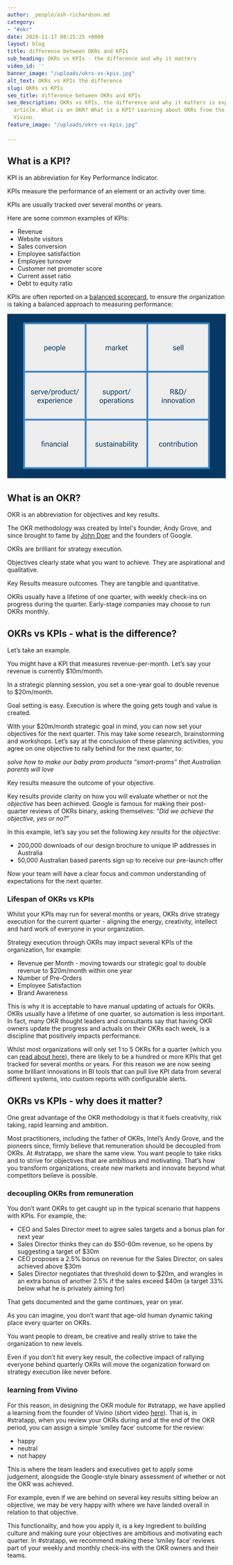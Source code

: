 ```yaml
---
author: _people/ash-richardson.md
category:
- "#okr"
date: 2020-11-17 08:25:25 +0000
layout: blog
title: difference between OKRs and KPIs
sub_heading: OKRs vs KPIs - the difference and why it matters
video_id: ''
banner_image: "/uploads/okrs-vs-kpis.jpg"
alt_text: OKRs vs KPIs the difference
slug: OKRs vs KPIs
seo_title: difference between OKRs and KPIs
seo_description: OKRs vs KPIs, the difference and why it matters is explained in this
  article. What is an OKR? What is a KPI? Learning about OKRs from the founder of
  Vivino.
feature_image: "/uploads/okrs-vs-kpis.jpg"

---
```

## **What is a KPI?**

KPI is an abbreviation for Key Performance Indicator.

KPIs measure the performance of an element or an activity over time.

KPIs are usually tracked over several months or years.

Here are some common examples of KPIs:

* Revenue
* Website visitors
* Sales conversion
* Employee satisfaction
* Employee turnover
* Customer net promoter score
* Current asset ratio
* Debt to equity ratio

KPIs are often reported on a [balanced scorecard](https://en.wikipedia.org/wiki/Balanced_scorecard "Balanced Scorecard"), to ensure the organization is taking a balanced approach to measuring performance:

![](/uploads/balanced-scorecard.jpg)

## **What is an OKR?**

OKR is an abbreviation for objectives and key results.

The OKR methodology was created by Intel's founder, Andy Grove, and since brought to fame by [John Doer](https://stratappsaas.com/measure-what-matters-by-john-doerr/ "John Doer | Measure What Matters") and the founders of Google.

OKRs are brilliant for strategy execution.

Objectives clearly state what you want to achieve. They are aspirational and qualitative.

Key Results measure outcomes. They are tangible and quantitative.

OKRs usually have a lifetime of one quarter, with weekly check-ins on progress during the quarter. Early-stage companies may choose to run OKRs monthly.

## **OKRs vs KPIs - what is the difference?**

Let’s take an example.

You might have a KPI that measures revenue-per-month. Let’s say your revenue is currently $10m/month.

In a strategic planning session, you set a one-year goal to double revenue to $20m/month.

Goal setting is easy. Execution is where the going gets tough and value is created.

With your $20m/month strategic goal in mind, you can now set your objectives for the next quarter. This may take some research, brainstorming and workshops. Let’s say at the conclusion of these planning activities, you agree on one objective to rally behind for the next quarter, to:

_solve how to make our baby pram products “smart-prams” that Australian parents will love_

Key results measure the outcome of your objective.

Key results provide clarity on how you will evaluate whether or not the _objective_ has been achieved. Google is famous for making their post-quarter reviews of OKRs binary, asking themselves: “_Did we achieve the objective, yes or no?_”

In this example, let’s say you set the following _key results_ for the _objective_:

* 200,000 downloads of our design brochure to unique IP addresses in Australia
* 50,000 Australian based parents sign up to receive our pre-launch offer

Now your team will have a clear focus and common understanding of expectations for the next quarter.

### Lifespan of OKRs vs KPIs

Whilst your KPIs may run for several months or years, OKRs drive strategy execution for the current quarter - aligning the energy, creativity, intellect and hard work of everyone in your organization.

Strategy execution through OKRs may impact several KPIs of the organization, for example:

* Revenue per Month - moving towards our strategic goal to double revenue to $20m/month within one year
* Number of Pre-Orders
* Employee Satisfaction
* Brand Awareness

This is why it is acceptable to have manual updating of actuals for OKRs. OKRs usually have a lifetime of one quarter, so automation is less important. In fact, many OKR thought leaders and consultants say that having OKR owners update the progress and actuals on their OKRs each week, is a discipline that positively impacts performance.

Whilst most organizations will only set 1 to 5 OKRs for a quarter (which you can [read about here](https://stratappsaas.com/blog/how-many-OKRs/ "how many OKRs")), there are likely to be a hundred or more KPIs that get tracked for several months or years. For this reason we are now seeing some brilliant innovations in BI tools that can pull live KPI data from several different systems, into custom reports with configurable alerts.

## **OKRs vs KPIs - why does it matter?**

One great advantage of the OKR methodology is that it fuels creativity, risk taking, rapid learning and ambition.

Most practitioners, including the father of OKRs, Intel’s Andy Grove, and the pioneers since, firmly believe that remuneration should be decoupled from OKRs. At #stratapp, we share the same view. You want people to take risks and to strive for objectives that are ambitious and motivating. That’s how you transform organizations, create new markets and innovate beyond what competitors believe is possible.

### decoupling OKRs from remuneration

You don’t want OKRs to get caught up in the typical scenario that happens with KPIs. For example, the:

* CEO and Sales Director meet to agree sales targets and a bonus plan for next year
* Sales Director thinks they can do $50-60m revenue, so he opens by suggesting a target of $30m
* CEO proposes a 2.5% bonus on revenue for the Sales Director, on sales achieved above $30m
* Sales Director negotiates that threshold down to $20m, and wrangles in an extra bonus of another 2.5% if the sales exceed $40m (a target 33% below what he is privately aiming for)

That gets documented and the game continues, year on year.

As you can imagine, you don’t want that age-old human dynamic taking place every quarter on OKRs.

You want people to dream, be creative and really strive to take the organization to new levels.

Even if you don’t hit every key result, the collective impact of rallying everyone behind quarterly OKRs will move the organization forward on strategy execution like never before.

### learning from Vivino

For this reason, in designing the OKR module for #stratapp, we have applied a learning from the founder of Vivino (short video [here](https://youtu.be/xaH2tMQzyjA "Vivino's founder on OKRs")). That is, in #stratapp, when you review your OKRs during and at the end of the OKR period, you can assign a simple ‘smiley face’ outcome for the review:

* happy
* neutral
* not happy

This is where the team leaders and executives get to apply some judgement, alongside the Google-style binary assessment of whether or not the OKR was achieved.

For example, even if we are behind on several key results sitting below an objective, we may be very happy with where we have landed overall in relation to that objective.

This functionality, and how you apply it, is a key ingredient to building culture and making sure your objectives are ambitious and motivating each quarter. In #stratapp, we recommend making these ‘smiley face’ reviews part of your weekly and monthly check-ins with the OKR owners and their teams.